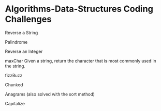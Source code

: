 # Algorithms-Data-Structures Coding Challenges 

Reverse a String

Palindrome

Reverse an Integer

maxChar Given a string, return the character that is most commonly used in the string.

fizzBuzz

Chunked

Anagrams (also solved with the sort method)

Capitalize
